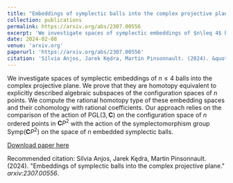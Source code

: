 ```yaml
---
title: "Embeddings of symplectic balls into the complex projective plane"
collection: publications
permalink: https://arxiv.org/abs/2307.00556
excerpt: 'We investigate spaces of symplectic embeddings of $n\leq 4$ balls into the complex projective plane. We prove that they are homotopy equivalent to explicitly described algebraic subspaces of the configuration spaces of $n$ points.'
date: 2024-02-08
venue: 'arxiv.org'
paperurl: 'https://arxiv.org/abs/2307.00556'
citation: 'Sílvia Anjos, Jarek Kędra, Martin Pinsonnault. (2024). &quot;Embeddings of symplectic balls into the complex projective plane.&quot; <i>arxiv:2307.00556</i>.'
---
```

We investigate spaces of symplectic embeddings of $n\leq 4$ balls into the complex projective plane. We prove that they are homotopy equivalent to explicitly described algebraic subspaces of the configuration spaces of $n$ points. We compute the rational homotopy type of these embedding spaces and their cohomology with rational coefficients. Our approach relies on the comparison of the action of $\mathrm{PGL}(3,\mathbf{C})$ on the configuration space of $n$ ordered points in $\mathbf{C}P^2$ with the action of the symplectomorphism group $\mathrm{Symp}(\mathbf{C}P^2)$ on the space of n embedded symplectic balls.

[Download paper here](https://arxiv.org/abs/2307.00556)

Recommended citation: Sílvia Anjos, Jarek Kędra, Martin Pinsonnault. (2024). &quot;Embeddings of symplectic balls into the complex projective plane.&quot; <i>arxiv:2307.00556</i>.
